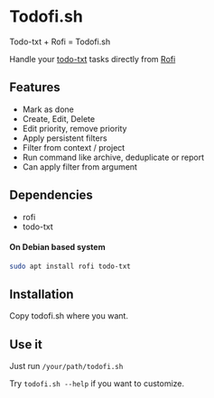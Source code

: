 # Todofi.sh

Todo-txt + Rofi = Todofi.sh

Handle your [todo-txt](http://todotxt.org/) tasks directly from [Rofi](https://github.com/DaveDavenport/rofi)

## Features

* Mark as done
* Create, Edit, Delete
* Edit priority, remove priority
* Apply persistent filters
* Filter from context / project
* Run command like archive, deduplicate or report
* Can apply filter from argument

## Dependencies

* rofi
* todo-txt

#### On Debian based system

```bash
sudo apt install rofi todo-txt
```

## Installation

Copy todofi.sh where you want.

## Use it

Just run `/your/path/todofi.sh`

Try `todofi.sh --help` if you want to customize.
